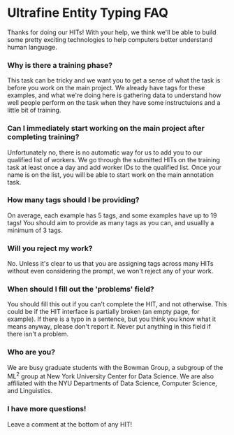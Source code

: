 # Ultrafine Entity Typing FAQ


Thanks for doing our HITs! With your help, we think we'll be able to build some pretty exciting technologies to help computers better understand human language.


### Why is there a training phase?
This task can be tricky and we want you to get a sense of what the task is before you work on the main project. We already have tags for these examples, and what we're doing here is gathering data to understand how well people perform on the task when they have some instructuions and a little bit of training. 

### Can I immediately start working on the main project after completing training?
Unfortunately no, there is no automatic way for us to add you to our qualified list of workers. We go through the submitted HITs on the training task at least once a day and add worker IDs to the qualified list. Once your name is on the list, you will be able to start work on the main annotation task.

### How many tags should I be providing?
On average, each example has 5 tags, and some examples have up to 19 tags! You should aim to provide as many tags as you can, and usuallly a minimum of 3 tags.

### Will you reject my work?
No. Unless it's clear to us that you are assigning tags across many HITs without even considering the prompt, we won't reject any of your work.

### When should I fill out the 'problems' field?
You should fill this out if you can't complete the HIT, and not otherwise. This could be if the HIT interface is partially broken (an empty page, for example). If there is a typo in a sentence, but you think you know what it means anyway, please don't report it. Never put anything in this field if there isn't a problem.

### Who are you?
We are busy graduate students with the Bowman Group, a subgroup of the ML<sup>2</sup> group at New York University Center for Data Science. We are also affiliated with the NYU Departments of Data Science, Computer Science, and Linguistics.

### I have more questions!
Leave a comment at the bottom of any HIT!
